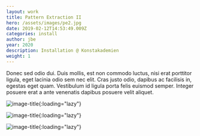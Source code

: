 ```yaml
---
layout: work
title: Pattern Extraction II
hero: /assets/images/pe2.jpg
date: 2019-02-12T14:53:49.009Z
categories: install
author: jbe
year: 2020
description: Installation @ Konstakademien
weight: 1
---
```


Donec sed odio dui. Duis mollis, est non commodo luctus, nisi erat porttitor ligula, eget lacinia odio sem nec elit. Cras justo odio, dapibus ac facilisis in, egestas eget quam. Vestibulum id ligula porta felis euismod semper. Integer posuere erat a ante venenatis dapibus posuere velit aliquet.

![image-title](/assets/images/pe3.jpg){:loading="lazy"}

![image-title](/assets/images/pe4.jpg){:loading="lazy"}

![image-title](/assets/images/pe5.jpg){:loading="lazy"}
